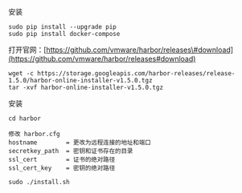 安装

```
sudo pip install --upgrade pip
sudo pip install docker-compose
```

打开官网：[https://github.com/vmware/harbor/releases\#download](https://github.com/vmware/harbor/releases#download)

```
wget -c https://storage.googleapis.com/harbor-releases/release-1.5.0/harbor-online-installer-v1.5.0.tgz
tar -xvf harbor-online-installer-v1.5.0.tgz
```

安装

```
cd harbor

修改 harbor.cfg
hostname        = 更改为远程连接的地址和端口
secretkey_path  = 密钥和证书存在的目录
ssl_cert        = 证书的绝对路径
ssl_cert_key    = 密钥的绝对路径

sudo ./install.sh
```



